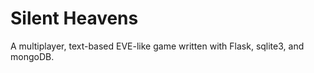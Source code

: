 # Silent Heavens

A multiplayer, text-based EVE-like game written with Flask, sqlite3, and mongoDB.
